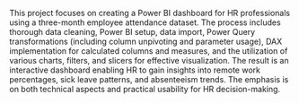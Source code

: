 This project focuses on creating a Power BI dashboard for HR professionals using a three-month employee attendance dataset. 
The process includes thorough data cleaning, Power BI setup, data import, Power Query transformations (including column unpivoting and parameter usage), DAX implementation for calculated columns and measures, and the utilization of various charts, filters, and slicers for effective visualization. 
The result is an interactive dashboard enabling HR to gain insights into remote work percentages, sick leave patterns, and absenteeism trends. The emphasis is on both technical aspects and practical usability for HR decision-making.





